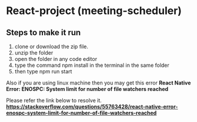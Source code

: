 # React-project (meeting-scheduler)

## Steps to make it run

1. clone or download the zip file.
2. unzip the folder
3. open the folder in any code editor
4. type the command npm install in the terminal in the same folder
5. then type npm run start

Also if you are using linux machine then you may get this error
**React Native Error: ENOSPC: System limit for number of file watchers reached** 


Please refer the link below to resolve it.
**https://stackoverflow.com/questions/55763428/react-native-error-enospc-system-limit-for-number-of-file-watchers-reached**
